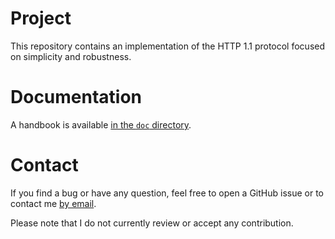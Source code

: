 # Project
This repository contains an implementation of the HTTP 1.1 protocol focused on
simplicity and robustness.

# Documentation
A handbook is available [in the `doc`
directory](https://github.com/galdor/erl-mhttp/blob/master/doc/handbook.md).

# Contact
If you find a bug or have any question, feel free to open a GitHub issue or to
contact me [by email](mailto:khaelin@gmail.com).

Please note that I do not currently review or accept any contribution.
